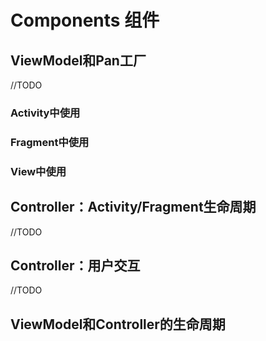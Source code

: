 # Components 组件

## ViewModel和Pan工厂

//TODO

### Activity中使用

### Fragment中使用

### View中使用

## Controller：Activity/Fragment生命周期

//TODO

## Controller：用户交互

//TODO

## ViewModel和Controller的生命周期